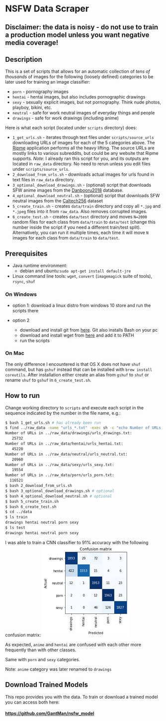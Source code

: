 # NSFW Data Scraper

## Disclaimer: the data is noisy - do not use to train a production model unless you want negative media coverage!

## Description

This is a set of scripts that allows for an automatic collection of _tens of thousands_ of images for the following (loosely defined) categories to be later used for training an image classifier:
- `porn` - pornography images
- `hentai` - hentai images, but also includes pornographic drawings
- `sexy` - sexually explicit images, but not pornography. Think nude photos, playboy, bikini, etc.
- `neutral` - safe for work neutral images of everyday things and people
- `drawings` - safe for work drawings (including anime)

Here is what each script (located under `scripts` directory) does:
- `1_get_urls.sh` - iterates through text files under `scripts/source_urls` downloading URLs of images for each of the 5 categories above. The [Ripme](https://github.com/RipMeApp/ripme) application performs all the heavy lifting. The source URLs are mostly links to various subreddits, but could be any website that Ripme supports.
*Note*: I already ran this script for you, and its outputs are located in `raw_data` directory. No need to rerun unless you edit files under `scripts/source_urls`.
- `2_download_from_urls.sh` - downloads actual images for urls found in text files in `raw_data` directory.
- `3_optional_download_drawings.sh` - (optional) script that downloads SFW anime images from the [Danbooru2018](https://www.gwern.net/Danbooru2018) database.
- `4_optional_download_neutral.sh` - (optional) script that downloads SFW neutral images from the [Caltech256](http://www.vision.caltech.edu/Image_Datasets/Caltech256/) dataset
- `5_create_train.sh` - creates `data/train` directory and copy all `*.jpg` and `*.jpeg` files into it from `raw_data`. Also removes corrupted images.
- `6_create_test.sh` - creates `data/test` directory and moves `N=2000` random files for each class from `data/train` to `data/test` (change this number inside the script if you need a different train/test split). Alternatively, you can run it multiple times, each time it will move `N` images for each class from `data/train` to `data/test`.

## Prerequisites

- Java runtime environment:
   - debian and ubuntu:`sudo apt-get install default-jre`
- Linux command line tools: `wget`, `convert` (`imagemagick` suite of tools), `rsync`, `shuf`

### On Windows
- option 1: download a linux distro from windows 10 store and run the scripts there

- option 2
   - download and install git from [here](https://git-scm.com/download/win). Git also installs Bash on your pc
   - download and install wget from [here](http://gnuwin32.sourceforge.net/packages/wget.htm) and add it to PATH
   - run the scripts

### On Mac
The only difference I encountered is that OS X does not have `shuf` command, but has `gshuf` instead that can be installed with `brew install coreutils`.
After installation either create an alias from `gshuf` to `shuf` or rename `shuf` to `gshuf` in `6_create_test.sh`.

## How to run
Change working directory to `scripts` and execute each script in the sequence indicated by the number in the file name, e.g.:
```bash
$ bash 1_get_urls.sh # has already been run
$ find ../raw_data -name "urls_*.txt" -exec sh -c "echo Number of URLs in {}: ; cat {} | wc -l" \;
Number of URLs in ../raw_data/drawings/urls_drawings.txt:
   25732
Number of URLs in ../raw_data/hentai/urls_hentai.txt:
   45228
Number of URLs in ../raw_data/neutral/urls_neutral.txt:
   20960
Number of URLs in ../raw_data/sexy/urls_sexy.txt:
   19554
Number of URLs in ../raw_data/porn/urls_porn.txt:
  116521
$ bash 2_download_from_urls.sh
$ bash 3_optional_download_drawings.sh # optional
$ bash 4_optional_download_neutral.sh # optional
$ bash 5_create_train.sh
$ bash 6_create_test.sh
$ cd ../data
$ ls train
drawings hentai neutral porn sexy
$ ls test
drawings hentai neutral porn sexy
```

I was able to train a CNN classifier to 91% accuracy with the following confusion matrix:
![alt text](confusion_matrix.png)

As expected,  `anime` and `hentai` are confused with each other more frequently than with other classes.

Same with `porn` and `sexy` categories.

Note: `anime` category was later renamed to `drawings`

## Download Trained Models
This repo provides you with the data. To train or download a trained model you can access both here:

#### https://github.com/GantMan/nsfw_model
